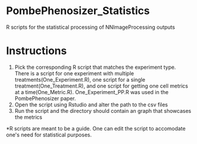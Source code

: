 # PombePhenosizer_Statistics
R scripts for the statistical processing of NNImageProcessing outputs

# Instructions
1. Pick the corresponding R script that matches the experiment type. 
There is a script for one experiment with multiple treatments(One_Experiment.R), 
one script for a single treatment(One_Treatment.R), 
and one script for getting one cell metrics at a time(One_Metric.R). One_Experiment_PP.R was used in the PombePhenosizer paper.
2. Open the script using Rstudio and alter the path to the csv files
3. Run the script and the directory should contain an graph that showcases the metrics

*R scripts are meant to be a guide. One can edit the script to accomodate one's need for statistical purposes.
